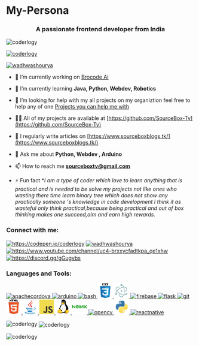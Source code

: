 # My-Persona
<h3 align="center">A passionate frontend developer from India</h3>

<p align="left"> <img src="https://komarev.com/ghpvc/?username=coderlogy&label=Profile%20views&color=0e75b6&style=flat" alt="coderlogy" /> </p>

<p align="left"> <a href="https://github.com/ryo-ma/github-profile-trophy"><img src="https://github-profile-trophy.vercel.app/?username=coderlogy" alt="coderlogy" /></a> </p>

<p align="left"> <a href="https://twitter.com/wadhwashourya" target="blank"><img src="https://img.shields.io/twitter/follow/wadhwashourya?logo=twitter&style=for-the-badge" alt="wadhwashourya" /></a> </p>

- 🔭 I’m currently working on [Brocode Ai](https://github.com/SourceBox-Tv/Bro-aiwithpython)

- 🌱 I’m currently learning **Java, Python, Webdev, Robotics**

- 🤝 I’m looking for help with my all projects on my organiztion feel free to help any of one [Projects you can help me with](https://github.com/SourceBox-Tv)

- 👨‍💻 All of my projects are available at [https://github.com/SourceBox-Tv](https://github.com/SourceBox-Tv)

- 📝 I regularly write articles on [https://www.sourceboxblogs.tk/](https://www.sourceboxblogs.tk/)

- 💬 Ask me about **Python, Webdev , Arduino**

- 📫 How to reach me **sourceboxtv@gmail.com**

- ⚡ Fun fact **I am a type of coder which love to learn anything that is practical and is needed to be solve my projects not like ones who wasting there time learn binary tree which does not show any practically someone 's knowledge in code development I think it as wasteful only think practical,because being practical
and out of box thinking makes one succeed,aim and earn high rewards.*

<h3 align="left">Connect with me:</h3>
<p align="left">
<a href="https://codepen.io/https://codepen.io/coderlogy" target="blank"><img align="center" src="https://raw.githubusercontent.com/rahuldkjain/github-profile-readme-generator/master/src/images/icons/Social/codepen.svg" alt="https://codepen.io/coderlogy" height="30" width="40" /></a>
<a href="https://twitter.com/wadhwashourya" target="blank"><img align="center" src="https://raw.githubusercontent.com/rahuldkjain/github-profile-readme-generator/master/src/images/icons/Social/twitter.svg" alt="wadhwashourya" height="30" width="40" /></a>
<a href="https://www.youtube.com/channel/UC4-BRxXYcfADtkPa_qE1Xhw?sub_confirmation=1" target="blank"><img align="center" src="https://raw.githubusercontent.com/rahuldkjain/github-profile-readme-generator/master/src/images/icons/Social/youtube.svg" alt="https://www.youtube.com/channel/uc4-brxxycfadtkpa_qe1xhw" height="30" width="40" /></a>
<a href="https://discord.gg/https://discord.gg/gGugvbs" target="blank"><img align="center" src="https://raw.githubusercontent.com/rahuldkjain/github-profile-readme-generator/master/src/images/icons/Social/discord.svg" alt="https://discord.gg/gGugvbs" height="30" width="40" /></a>
</p>

<h3 align="left">Languages and Tools:</h3>
<p align="left"> <a href="https://cordova.apache.org/" target="_blank"> <img src="https://www.vectorlogo.zone/logos/apache_cordova/apache_cordova-icon.svg" alt="apachecordova" width="40" height="40"/> </a> <a href="https://www.arduino.cc/" target="_blank"> <img src="https://cdn.worldvectorlogo.com/logos/arduino-1.svg" alt="arduino" width="40" height="40"/> </a> <a href="https://www.gnu.org/software/bash/" target="_blank"> <img src="https://www.vectorlogo.zone/logos/gnu_bash/gnu_bash-icon.svg" alt="bash" width="40" height="40"/> </a> <a href="https://www.w3schools.com/css/" target="_blank"> <img src="https://raw.githubusercontent.com/devicons/devicon/master/icons/css3/css3-original-wordmark.svg" alt="css3" width="40" height="40"/> </a> <a href="https://www.electronjs.org" target="_blank"> <img src="https://raw.githubusercontent.com/devicons/devicon/master/icons/electron/electron-original.svg" alt="electron" width="40" height="40"/> </a> <a href="https://firebase.google.com/" target="_blank"> <img src="https://www.vectorlogo.zone/logos/firebase/firebase-icon.svg" alt="firebase" width="40" height="40"/> </a> <a href="https://flask.palletsprojects.com/" target="_blank"> <img src="https://www.vectorlogo.zone/logos/pocoo_flask/pocoo_flask-icon.svg" alt="flask" width="40" height="40"/> </a> <a href="https://git-scm.com/" target="_blank"> <img src="https://www.vectorlogo.zone/logos/git-scm/git-scm-icon.svg" alt="git" width="40" height="40"/> </a> <a href="https://www.w3.org/html/" target="_blank"> <img src="https://raw.githubusercontent.com/devicons/devicon/master/icons/html5/html5-original-wordmark.svg" alt="html5" width="40" height="40"/> </a> <a href="https://www.java.com" target="_blank"> <img src="https://raw.githubusercontent.com/devicons/devicon/master/icons/java/java-original.svg" alt="java" width="40" height="40"/> </a> <a href="https://developer.mozilla.org/en-US/docs/Web/JavaScript" target="_blank"> <img src="https://raw.githubusercontent.com/devicons/devicon/master/icons/javascript/javascript-original.svg" alt="javascript" width="40" height="40"/> </a> <a href="https://www.linux.org/" target="_blank"> <img src="https://raw.githubusercontent.com/devicons/devicon/master/icons/linux/linux-original.svg" alt="linux" width="40" height="40"/> </a> <a href="https://www.nginx.com" target="_blank"> <img src="https://raw.githubusercontent.com/devicons/devicon/master/icons/nginx/nginx-original.svg" alt="nginx" width="40" height="40"/> </a> <a href="https://opencv.org/" target="_blank"> <img src="https://www.vectorlogo.zone/logos/opencv/opencv-icon.svg" alt="opencv" width="40" height="40"/> </a> <a href="https://www.python.org" target="_blank"> <img src="https://raw.githubusercontent.com/devicons/devicon/master/icons/python/python-original.svg" alt="python" width="40" height="40"/> </a> <a href="https://reactnative.dev/" target="_blank"> <img src="https://reactnative.dev/img/header_logo.svg" alt="reactnative" width="40" height="40"/> </a> </p>

<p><img align="left" src="https://github-readme-stats.vercel.app/api/top-langs?username=coderlogy&show_icons=true&locale=en&layout=compact" alt="coderlogy" /></p>

<p>&nbsp;<img align="center" src="https://github-readme-stats.vercel.app/api?username=coderlogy&show_icons=true&locale=en" alt="coderlogy" /></p>

<p><img align="center" src="https://github-readme-streak-stats.herokuapp.com/?user=coderlogy&" alt="coderlogy" /></p>
